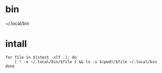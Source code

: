 bin
===

~/.local/bin

intall
===

```shell
for file in $(stest -xlf .); do
	[ ! -e ~/.local/bin/$file ] && ln -s $(pwd)/$file ~/.local/bin
done
```
